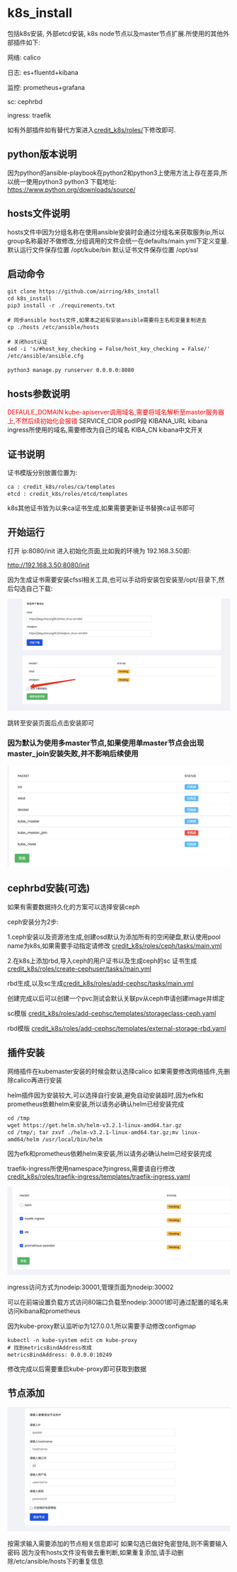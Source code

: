 # k8s_install
包括k8s安装, 外部etcd安装, k8s node节点以及master节点扩展.所使用的其他外部插件如下:

网络: calico

日志: es+fluentd+kibana

监控: prometheus+grafana

sc: cephrbd

ingress: traefik

如有外部插件如有替代方案进入[credit_k8s/roles/](./credit_k8s/roles/)下修改即可.

## python版本说明
因为python的ansible-playbook在python2和python3上使用方法上存在差异,所以统一使用python3
python3 下载地址:
https://www.python.org/downloads/source/

## hosts文件说明
hosts文件中因为分组名称在使用ansible安装时会通过分组名来获取服务ip,所以group名称最好不做修改,分组调用的文件会统一在defaults/main.yml下定义变量.
默认运行文件保存位置 /opt/kube/bin
默认证书文件保存位置 /opt/ssl

## 启动命令
```
git clone https://github.com/airring/k8s_install
cd k8s_install
pip3 install -r ./requirements.txt

# 同步ansible hosts文件,如果本之前有安装ansible需要将主名和变量复制进去
cp ./hosts /etc/ansible/hosts

# 关闭host认证
sed -i 's/#host_key_checking = False/host_key_checking = False/' /etc/ansible/ansible.cfg

python3 manage.py runserver 0.0.0.0:8080
```
## hosts参数说明
<span style="color: red"> DEFAULE_DOMAIN kube-apiserver调用域名,需要将域名解析至master服务器上,不然后续初始化会报错 </span>
SERVICE_CIDR podIP段
KIBANA_URL kibana ingress所使用的域名,需要修改为自己的域名 
KIBA_CN kibana中文开关

## 证书说明
证书模版分别放置位置为:
```
ca : credit_k8s/roles/ca/templates
etcd : credit_k8s/roles/etcd/templates
```
k8s其他证书皆为以来ca证书生成,如果需要更新证书替换ca证书即可


## 开始运行
打开 ip:8080/init 进入初始化页面,比如我的环境为 192.168.3.50即:

http://192.168.3.50:8080/init

因为生成证书需要安装cfssl相关工具,也可以手动将安装包安装至/opt/目录下,然后勾选自己下载:

![image](img/1.png)

跳转至安装页面后点击安装即可

### 因为默认为使用多master节点,如果使用单master节点会出现master_join安装失败,并不影响后续使用

![image](img/2.png)

## cephrbd安装(可选)
如果有需要数据持久化的方案可以选择安装ceph

ceph安装分为2步:

1.ceph安装以及资源池生成,创建osd默认为添加所有的空闲硬盘,默认使用pool name为k8s,如果需要手动指定请修改
[credit_k8s/roles/ceph/tasks/main.yml](./credit_k8s/roles/ceph/tasks/main.yml)

2.在k8s上添加rbd,导入ceph的用户证书以及生成ceph的sc 证书生成[credit_k8s/roles/create-cephuser/tasks/main.yml](./credit_k8s/roles/create-cephuser/tasks/main.yml)

 rbd生成,以及sc生成[credit_k8s/roles/add-cephsc/tasks/main.yml](./credit_k8s/roles/add-cephsc/tasks/main.yml)

创建完成以后可以创建一个pvc测试会默认关联pv从ceph申请创建image并绑定

sc模版 [credit_k8s/roles/add-cephsc/templates/storageclass-ceph.yaml](./credit_k8s/roles/add-cephsc/templates/storageclass-ceph.yaml)

rbd模版 [credit_k8s/roles/add-cephsc/templates/external-storage-rbd.yaml](./credit_k8s/roles/add-cephsc/templates/external-storage-rbd.yaml)

## 插件安装
网络插件在kubemaster安装的时候会默认选择calico
如果需要修改网络插件,先删除calico再进行安装

helm插件因为安装较大,可以选择自行安装,避免自动安装超时,因为efk和prometheus依赖helm来安装,所以请务必确认helm已经安装完成
```
cd /tmp
wget https://get.helm.sh/helm-v3.2.1-linux-amd64.tar.gz
cd /tmp/; tar zxvf ./helm-v3.2.1-linux-amd64.tar.gz;mv linux-amd64/helm /usr/local/bin/helm
```
因为efk和prometheus依赖helm来安装,所以请务必确认helm已经安装完成

traefik-ingress所使用namespace为ingress,需要请自行修改
[credit_k8s/roles/traefik-ingress/templates/traefik-ingress.yaml](./credit_k8s/roles/traefik-ingress/templates/traefik-ingress.yaml)

![image](img/3.png)

ingress访问方式为nodeip:30001,管理页面为nodeip:30002

可以在前端设置负载方式访问80端口负载至nodeip:30001即可通过配置的域名来访问kibana和prometheus

因为kube-proxy默认监听ip为127.0.0.1,所以需要手动修改configmap

```
kubectl -n kube-system edit cm kube-proxy
# 找到metricsBindAddress改成
metricsBindAddress: 0.0.0.0:10249
```
修改完成以后需要重启kube-proxy即可获取到数据

## 节点添加

![image](img/4.png)

按需求输入需要添加的节点相关信息即可
如果勾选已做好免密登陆,则不需要输入密码
因为没有hosts文件没有做去重判断,如果重复添加,请手动删除/etc/ansible/hosts下的重复信息